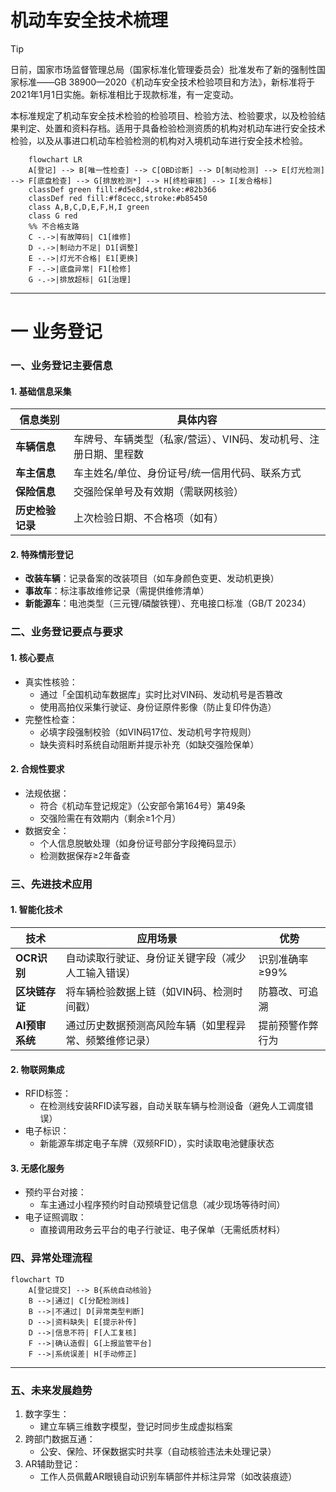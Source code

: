 # 机动车安全技术梳理

> [!TIP]
>
> 日前，国家市场监督管理总局（国家标准化管理委员会）批准发布了新的强制性国家标准——GB 38900—2020《机动车安全技术检验项目和方法》，新标准将于2021年1月1日实施。新标准相比于现款标准，有一定变动。
>
> 本标准规定了机动车安全技术检验的检验项目、检验方法、检验要求，以及检验结果判定、处置和资料存档。适用于具备检验检测资质的机构对机动车进行安全技术检验，以及从事进口机动车检验检测的机构对入境机动车进行安全技术检验。

```mermaid
	flowchart LR
    A[登记] --> B[唯一性检查] --> C[OBD诊断] --> D[制动检测] --> E[灯光检测] --> F[底盘检查] --> G[排放检测*] --> H[终检审核] --> I[发合格标]
    classDef green fill:#d5e8d4,stroke:#82b366
    classDef red fill:#f8cecc,stroke:#b85450
    class A,B,C,D,E,F,H,I green
    class G red
    %% 不合格支路
    C -.->|有故障码| C1[维修]
    D -.->|制动力不足| D1[调整]
    E -.->|灯光不合格| E1[更换]
    F -.->|底盘异常| F1[检修]
    G -.->|排放超标| G1[治理]
```

------

# 一 业务登记

### **一、业务登记主要信息**

#### **1. 基础信息采集**

| **信息类别**     | **具体内容**                                                 |
| ---------------- | ------------------------------------------------------------ |
| **车辆信息**     | 车牌号、车辆类型（私家/营运）、VIN码、发动机号、注册日期、里程数 |
| **车主信息**     | 车主姓名/单位、身份证号/统一信用代码、联系方式               |
| **保险信息**     | 交强险保单号及有效期（需联网核验）                           |
| **历史检验记录** | 上次检验日期、不合格项（如有）                               |

#### **2. 特殊情形登记**

- **改装车辆**：记录备案的改装项目（如车身颜色变更、发动机更换）
- **事故车**：标注事故维修记录（需提供维修清单）
- **新能源车**：电池类型（三元锂/磷酸铁锂）、充电接口标准（GB/T 20234）

### **二、业务登记要点与要求**

#### **1. 核心要点**

- 真实性核验：
  - 通过「全国机动车数据库」实时比对VIN码、发动机号是否篡改
  - 使用高拍仪采集行驶证、身份证原件影像（防止复印件伪造）
- 完整性检查：
  - 必填字段强制校验（如VIN码17位、发动机号字符规则）
  - 缺失资料时系统自动阻断并提示补充（如缺交强险保单）

#### **2. 合规性要求**

- 法规依据：
  - 符合《机动车登记规定》（公安部令第164号）第49条
  - 交强险需在有效期内（剩余≥1个月）
- 数据安全：
  - 个人信息脱敏处理（如身份证号部分字段掩码显示）
  - 检测数据保存≥2年备查

### **三、先进技术应用**

#### **1. 智能化技术**

| **技术**       | **应用场景**                                           | **优势**         |
| -------------- | ------------------------------------------------------ | ---------------- |
| **OCR识别**    | 自动读取行驶证、身份证关键字段（减少人工输入错误）     | 识别准确率≥99%   |
| **区块链存证** | 将车辆检验数据上链（如VIN码、检测时间戳）              | 防篡改、可追溯   |
| **AI预审系统** | 通过历史数据预测高风险车辆（如里程异常、频繁维修记录） | 提前预警作弊行为 |

#### **2. 物联网集成**

- RFID标签：
  - 在检测线安装RFID读写器，自动关联车辆与检测设备（避免人工调度错误）
- 电子标识：
  - 新能源车绑定电子车牌（双频RFID），实时读取电池健康状态

#### **3. 无感化服务**

- 预约平台对接：
  - 车主通过小程序预约时自动预填登记信息（减少现场等待时间）
- 电子证照调取：
  - 直接调用政务云平台的电子行驶证、电子保单（无需纸质材料）

### **四、异常处理流程**

```mermaid
flowchart TD
    A[登记提交] --> B{系统自动核验}
    B -->|通过| C[分配检测线]
    B -->|不通过| D[异常类型判断]
    D -->|资料缺失| E[提示补传]
    D -->|信息不符| F[人工复核]
    F -->|确认造假| G[上报监管平台]
    F -->|系统误差| H[手动修正]
```

------

### **五、未来发展趋势**

1. 数字孪生：
   - 建立车辆三维数字模型，登记时同步生成虚拟档案
2. 跨部门数据互通：
   - 公安、保险、环保数据实时共享（自动核验违法未处理记录）
3. AR辅助登记：
   - 工作人员佩戴AR眼镜自动识别车辆部件并标注异常（如改装痕迹）

